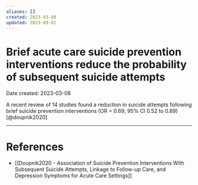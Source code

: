 ```yaml
---
aliases: []
created: 2023-03-08
updated: 2023-09-01
---
```


# Brief acute care suicide prevention interventions reduce the probability of subsequent suicide attempts
Date created: 2023-03-08

A recent review of 14 studies found a reduction in suicide attempts following brief suicide prevention interventions (OR = 0.69, 95% CI 0.52 to 0.89) [@doupnik2020]

---
# References
* [[Doupnik2020 - Association of Suicide Prevention Interventions With Subsequent Suicide Attempts, Linkage to Follow-up Care, and Depression Symptoms for Acute Care Settings]]